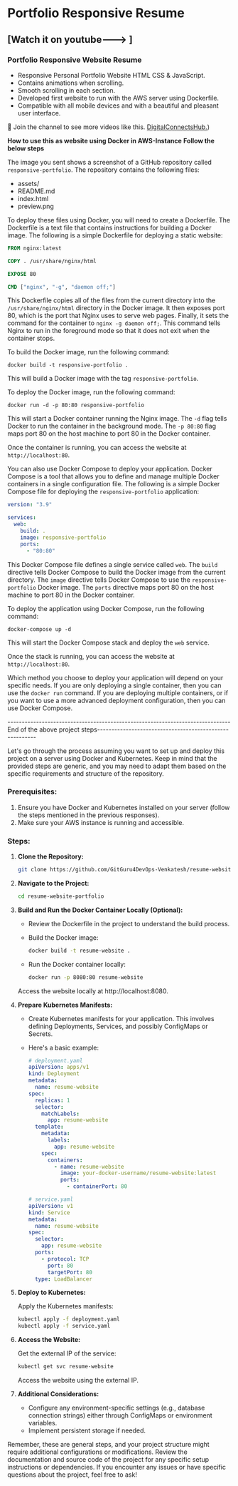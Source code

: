 # Portfolio Responsive Resume
## [Watch it on youtube--->    ]
### Portfolio Responsive Website Resume

- Responsive Personal Portfolio Website HTML CSS & JavaScript.
- Contains animations when scrolling.
- Smooth scrolling in each section.
- Developed first website to run with the AWS server using Dockerfile.
- Compatible with all mobile devices and with a beautiful and pleasant user interface.

💙 Join the channel to see more videos like this. [DigitalConnectsHub.](https://www.youtube.com/@TheDigitalConnectsHub.blogspot))

**How to use this as website using Docker in AWS-Instance**
**Follow the below steps**

The image you sent shows a screenshot of a GitHub repository called `responsive-portfolio`. The repository contains the following files:

* assets/
* README.md
* index.html
* preview.png

To deploy these files using Docker, you will need to create a Dockerfile. The Dockerfile is a text file that contains instructions for building a Docker image. The following is a simple Dockerfile for deploying a static website:

```dockerfile
FROM nginx:latest

COPY . /usr/share/nginx/html

EXPOSE 80

CMD ["nginx", "-g", "daemon off;"]
```

This Dockerfile copies all of the files from the current directory into the `/usr/share/nginx/html` directory in the Docker image. It then exposes port 80, which is the port that Nginx uses to serve web pages. Finally, it sets the command for the container to `nginx -g daemon off;`. This command tells Nginx to run in the foreground mode so that it does not exit when the container stops.

To build the Docker image, run the following command:

```
docker build -t responsive-portfolio .
```

This will build a Docker image with the tag `responsive-portfolio`.

To deploy the Docker image, run the following command:

```
docker run -d -p 80:80 responsive-portfolio
```

This will start a Docker container running the Nginx image. The `-d` flag tells Docker to run the container in the background mode. The `-p 80:80` flag maps port 80 on the host machine to port 80 in the Docker container.

Once the container is running, you can access the website at `http://localhost:80`.

You can also use Docker Compose to deploy your application. Docker Compose is a tool that allows you to define and manage multiple Docker containers in a single configuration file. The following is a simple Docker Compose file for deploying the `responsive-portfolio` application:

```yaml
version: "3.9"

services:
  web:
    build: .
    image: responsive-portfolio
    ports:
      - "80:80"
```

This Docker Compose file defines a single service called `web`. The `build` directive tells Docker Compose to build the Docker image from the current directory. The `image` directive tells Docker Compose to use the `responsive-portfolio` Docker image. The `ports` directive maps port 80 on the host machine to port 80 in the Docker container.

To deploy the application using Docker Compose, run the following command:

```
docker-compose up -d
```

This will start the Docker Compose stack and deploy the `web` service.

Once the stack is running, you can access the website at `http://localhost:80`.

Which method you choose to deploy your application will depend on your specific needs. If you are only deploying a single container, then you can use the `docker run` command. If you are deploying multiple containers, or if you want to use a more advanced deployment configuration, then you can use Docker Compose.

------------------------------------------------------------------------------End of the above project steps--------------------------------------------------------

Let's go through the process assuming you want to set up and deploy this project on a server using Docker and Kubernetes. Keep in mind that the provided steps are generic, and you may need to adapt them based on the specific requirements and structure of the repository.

### Prerequisites:

1. Ensure you have Docker and Kubernetes installed on your server (follow the steps mentioned in the previous responses).
2. Make sure your AWS instance is running and accessible.

### Steps:

1. **Clone the Repository:**

    ```bash
    git clone https://github.com/GitGuru4DevOps-Venkatesh/resume-website-portfolio.git
    ```

2. **Navigate to the Project:**

    ```bash
    cd resume-website-portfolio
    ```

3. **Build and Run the Docker Container Locally (Optional):**

    - Review the Dockerfile in the project to understand the build process.
    - Build the Docker image:

        ```bash
        docker build -t resume-website .
        ```

    - Run the Docker container locally:

        ```bash
        docker run -p 8080:80 resume-website
        ```

    Access the website locally at http://localhost:8080.

4. **Prepare Kubernetes Manifests:**

    - Create Kubernetes manifests for your application. This involves defining Deployments, Services, and possibly ConfigMaps or Secrets.
    - Here's a basic example:

        ```yaml
        # deployment.yaml
        apiVersion: apps/v1
        kind: Deployment
        metadata:
          name: resume-website
        spec:
          replicas: 1
          selector:
            matchLabels:
              app: resume-website
          template:
            metadata:
              labels:
                app: resume-website
            spec:
              containers:
                - name: resume-website
                  image: your-docker-username/resume-website:latest
                  ports:
                    - containerPort: 80
        ```

        ```yaml
        # service.yaml
        apiVersion: v1
        kind: Service
        metadata:
          name: resume-website
        spec:
          selector:
            app: resume-website
          ports:
            - protocol: TCP
              port: 80
              targetPort: 80
          type: LoadBalancer
        ```

5. **Deploy to Kubernetes:**

    Apply the Kubernetes manifests:

    ```bash
    kubectl apply -f deployment.yaml
    kubectl apply -f service.yaml
    ```

6. **Access the Website:**

    Get the external IP of the service:

    ```bash
    kubectl get svc resume-website
    ```

    Access the website using the external IP.

7. **Additional Considerations:**

    - Configure any environment-specific settings (e.g., database connection strings) either through ConfigMaps or environment variables.
    - Implement persistent storage if needed.

Remember, these are general steps, and your project structure might require additional configurations or modifications. Review the documentation and source code of the project for any specific setup instructions or dependencies. If you encounter any issues or have specific questions about the project, feel free to ask!
